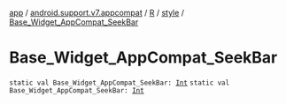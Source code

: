 [app](../../../index.md) / [android.support.v7.appcompat](../../index.md) / [R](../index.md) / [style](index.md) / [Base_Widget_AppCompat_SeekBar](./-base_-widget_-app-compat_-seek-bar.md)

# Base_Widget_AppCompat_SeekBar

`static val Base_Widget_AppCompat_SeekBar: `[`Int`](https://kotlinlang.org/api/latest/jvm/stdlib/kotlin/-int/index.html)
`static val Base_Widget_AppCompat_SeekBar: `[`Int`](https://kotlinlang.org/api/latest/jvm/stdlib/kotlin/-int/index.html)